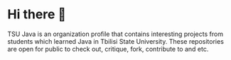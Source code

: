 # Hi there 👋

TSU Java is an organization profile that contains interesting projects from students which learned Java in Tbilisi State University. These repositories are open for public to check out, critique, fork, contribute to and etc.
